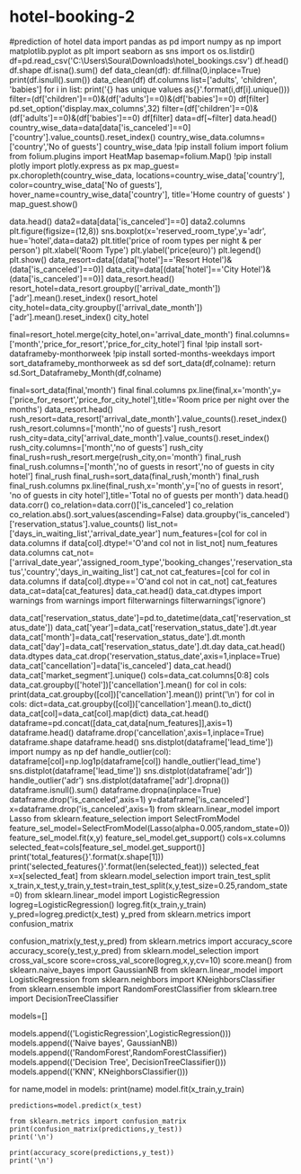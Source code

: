 # hotel-booking-2
#prediction of hotel data
import pandas as pd
import numpy as np
import matplotlib.pyplot as plt
import seaborn as sns
import os
os.listdir()
df=pd.read_csv('C:\\Users\\Soura\\Downloads\\hotel_bookings.csv')
df.head()
df.shape
df.isna().sum()
def data_clean(df):
    df.fillna(0,inplace=True)
    print(df.isnull().sum())
data_clean(df)
df.columns
list=['adults', 'children', 'babies']
for i in list:
    print('{} has unique values as{}'.format(i,df[i].unique()))
filter=(df['children']==0)&(df['adults']==0)&(df['babies']==0)
df[filter]
pd.set_option('display.max_columns',32)
filter=(df['children']==0)&(df['adults']==0)&(df['babies']==0)
df[filter]
data=df[~filter]
data.head()
country_wise_data=data[data['is_canceled']==0]['country'].value_counts().reset_index()
country_wise_data.columns=['country','No of guests']
country_wise_data
!pip install folium
import folium
from folium.plugins import HeatMap
basemap=folium.Map()
!pip install plotly
import plotly.express as px
map_guest= px.choropleth(country_wise_data,
             locations=country_wise_data['country'],
             color=country_wise_data['No of guests'],
             hover_name=country_wise_data['country'],
             title='Home country of guests'
             )
map_guest.show()         

data.head()
data2=data[data['is_canceled']==0]
data2.columns
plt.figure(figsize=(12,8))
sns.boxplot(x='reserved_room_type',y='adr',
           hue='hotel',data=data2)
plt.title('price of room types per night & per person')
plt.xlabel('Room Type')
plt.ylabel('price(euro)')
plt.legend()
plt.show()
data_resort=data[(data['hotel']=='Resort Hotel')&(data['is_canceled']==0)]
data_city=data[(data['hotel']=='City Hotel')&(data['is_canceled']==0)]
data_resort.head()
resort_hotel=data_resort.groupby(['arrival_date_month'])['adr'].mean().reset_index()
resort_hotel
city_hotel=data_city.groupby(['arrival_date_month'])['adr'].mean().reset_index()
city_hotel

final=resort_hotel.merge(city_hotel,on='arrival_date_month')
final.columns=['month','price_for_resort','price_for_city_hotel']
final
!pip install sort-dataframeby-monthorweek
!pip install sorted-months-weekdays
import sort_dataframeby_monthorweek as sd
def sort_data(df,colname):
    return sd.Sort_Dataframeby_Month(df,colname)

final=sort_data(final,'month')
final
final.columns
px.line(final,x='month',y=['price_for_resort','price_for_city_hotel'],title='Room price per night over the months')
data_resort.head()
rush_resort=data_resort['arrival_date_month'].value_counts().reset_index()
rush_resort.columns=['month','no of guests']
rush_resort
rush_city=data_city['arrival_date_month'].value_counts().reset_index()
rush_city.columns=['month','no of guests']
rush_city
final_rush=rush_resort.merge(rush_city,on='month')
final_rush
final_rush.columns=['month','no of guests in resort','no of guests in city hotel']
final_rush
final_rush=sort_data(final_rush,'month')
final_rush
final_rush.columns
px.line(final_rush,x='month',y=['no of guests in resort', 'no of guests in city hotel'],title='Total no of guests per month')
data.head()
data.corr()
co_relation=data.corr()['is_canceled']
co_relation
co_relation.abs().sort_values(ascending=False)
data.groupby('is_canceled')['reservation_status'].value_counts()
list_not=['days_in_waiting_list','arrival_date_year']
num_features=[col for col in data.columns if data[col].dtype!='O'and col not in list_not]
num_features
data.columns
cat_not=['arrival_date_year','assigned_room_type','booking_changes','reservation_status','country','days_in_waiting_list']
cat_not
cat_features=[col for col in data.columns if data[col].dtype=='O'and col not in cat_not]
cat_features
data_cat=data[cat_features]
data_cat.head()
data_cat.dtypes
import warnings
from warnings import filterwarnings
filterwarnings('ignore')

data_cat['reservation_status_date']=pd.to_datetime(data_cat['reservation_status_date'])
data_cat['year']=data_cat['reservation_status_date'].dt.year
data_cat['month']=data_cat['reservation_status_date'].dt.month
data_cat['day']=data_cat['reservation_status_date'].dt.day
data_cat.head()
data.dtypes
data_cat.drop('reservation_status_date',axis=1,inplace=True)
data_cat['cancellation']=data['is_canceled']
data_cat.head()
data_cat['market_segment'].unique()
cols=data_cat.columns[0:8]
cols
data_cat.groupby(['hotel'])['cancellation'].mean()
for col in cols:
    print(data_cat.groupby([col])['cancellation'].mean())
    print('\n')
for col in cols:
    dict=data_cat.groupby([col])['cancellation'].mean().to_dict()
    data_cat[col]=data_cat[col].map(dict)
data_cat.head()
dataframe=pd.concat([data_cat,data[num_features]],axis=1)
dataframe.head()
dataframe.drop('cancellation',axis=1,inplace=True)
dataframe.shape
dataframe.head()
sns.distplot(dataframe['lead_time'])
import numpy as np
def handle_outlier(col):
    dataframe[col]=np.log1p(dataframe[col])
handle_outlier('lead_time')
sns.distplot(dataframe['lead_time'])
sns.distplot(dataframe['adr'])
handle_outlier('adr')
sns.distplot(dataframe['adr'].dropna())
dataframe.isnull().sum()
dataframe.dropna(inplace=True)
dataframe.drop('is_canceled',axis=1)
y=dataframe['is_canceled']
x=dataframe.drop('is_canceled',axis=1)
from sklearn.linear_model import Lasso
from sklearn.feature_selection import SelectFromModel
feature_sel_model=SelectFromModel(Lasso(alpha=0.005,random_state=0))
feature_sel_model.fit(x,y)
feature_sel_model.get_support()
cols=x.columns
selected_feat=cols[feature_sel_model.get_support()]
print('total_features{}'.format(x.shape[1]))
print('selected_features{}'.format(len(selected_feat)))
selected_feat
x=x[selected_feat]
from sklearn.model_selection import train_test_split
x_train,x_test,y_train,y_test=train_test_split(x,y,test_size=0.25,random_state=0)
from sklearn.linear_model import LogisticRegression
logreg=LogisticRegression()
logreg.fit(x_train,y_train)
y_pred=logreg.predict(x_test)
y_pred
from sklearn.metrics import confusion_matrix

confusion_matrix(y_test,y_pred)
from sklearn.metrics import accuracy_score
accuracy_score(y_test,y_pred)
from sklearn.model_selection import cross_val_score
score=cross_val_score(logreg,x,y,cv=10)
score.mean()
from sklearn.naive_bayes import GaussianNB
from sklearn.linear_model import LogisticRegression
from sklearn.neighbors import KNeighborsClassifier
from sklearn.ensemble import RandomForestClassifier
from sklearn.tree import DecisionTreeClassifier

models=[]

models.append(('LogisticRegression',LogisticRegression()))
models.append(('Naive bayes', GaussianNB))
models.append(('RandomForest',RandomForestClassifier))
models.append(('Decision Tree', DecisionTreeClassifier()))
models.append(('KNN', KNeighborsClassifier()))

for name,model in  models:
    print(name)
    model.fit(x_train,y_train)
    
    predictions=model.predict(x_test)
    
    from sklearn.metrics import confusion_matrix
    print(confusion_matrix(predictions,y_test))
    print('\n')
    
    print(accuracy_score(predictions,y_test))
    print('\n')
